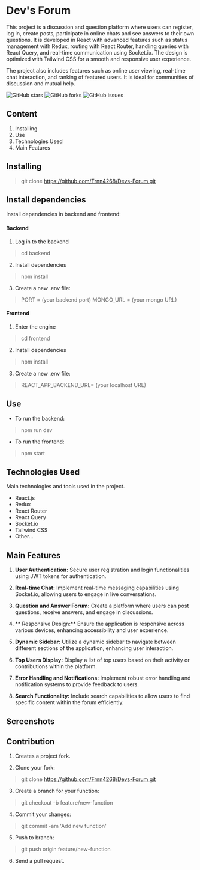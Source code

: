 # Dev's Forum
This project is a discussion and question platform where users can register, log in, create posts, participate in online chats and see answers to their own questions. It is developed in React with advanced features such as status management with Redux, routing with React Router, handling queries with React Query, and real-time communication using Socket.io. The design is optimized with Tailwind CSS for a smooth and responsive user experience.

The project also includes features such as online user viewing, real-time chat interaction, and ranking of featured users. It is ideal for communities of discussion and mutual help.

![GitHub stars](https://img.shields.io/github/stars/Frnn4268/Devs-Forum.svg)
![GitHub forks](https://img.shields.io/github/forks/Frnn4268/Devs-Forum.svg)
![GitHub issues](https://img.shields.io/github/issues/Frnn4268/Devs-Forum.svg)

## Content
1. Installing
2. Use
3. Technologies Used
4. Main Features

## Installing
> git clone https://github.com/Frnn4268/Devs-Forum.git

## Install dependencies
Install dependencies in backend and frontend:

#### Backend

1. Log in to the backend
> cd backend

2. Install dependencies
> npm install

3. Create a new .env file:
> PORT =  (your backend port)
> MONGO_URL = (your mongo URL)

#### Frontend

1. Enter the engine
> cd frontend

2. Install dependencies
> npm install

3. Create a new .env file:
> REACT_APP_BACKEND_URL= (your localhost URL)

## Use
- To run the backend:
> npm run dev

- To run the frontend:
> npm start

## Technologies Used
Main technologies and tools used in the project.

- React.js
- Redux
- React Router
- React Query
- Socket.io
- Tailwind CSS
- Other...

## Main Features
1. **User Authentication:** Secure user registration and login functionalities using JWT tokens for authentication.

2. **Real-time Chat:** Implement real-time messaging capabilities using Socket.io, allowing users to engage in live conversations.

3. **Question and Answer Forum:** Create a platform where users can post questions, receive answers, and engage in discussions.

4. ** Responsive Design:** Ensure the application is responsive across various devices, enhancing accessibility and user experience.

5. **Dynamic Sidebar:** Utilize a dynamic sidebar to navigate between different sections of the application, enhancing user interaction.

6. **Top Users Display:** Display a list of top users based on their activity or contributions within the platform.

7. **Error Handling and Notifications:** Implement robust error handling and notification systems to provide feedback to users.

8. **Search Functionality:** Include search capabilities to allow users to find specific content within the forum efficiently.

## Screenshots

## Contribution
1. Creates a project fork.

2. Clone your fork: 
> git clone https://github.com/Frnn4268/Devs-Forum.git

3. Create a branch for your function: 
> git checkout -b feature/new-function

4. Commit your changes: 
> git commit -am 'Add new function'

5. Push to branch: 
> git push origin feature/new-function

6. Send a pull request.
